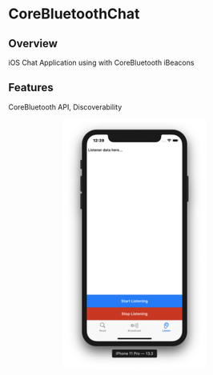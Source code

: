 # CoreBluetoothChat

## Overview
iOS Chat Application using with CoreBluetooth iBeacons

## Features
CoreBluetooth API, Discoverability

<p align="center">
  <img height="500" src="/CoreBluetoothChat.png">
</p>
